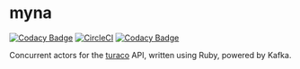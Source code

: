 # myna
[![Codacy Badge](https://api.codacy.com/project/badge/Grade/82d531033ad143fe9954dcd430cdcecc)](https://www.codacy.com/app/birdfeed/myna?utm_source=github.com&utm_medium=referral&utm_content=birdfeed/myna&utm_campaign=badger)
[![CircleCI](https://circleci.com/gh/birdfeed/myna.svg?style=shield)](https://circleci.com/gh/birdfeed/myna)
[![Codacy Badge](https://api.codacy.com/project/badge/Grade/82d531033ad143fe9954dcd430cdcecc)](https://www.codacy.com/app/birdfeed/myna?utm_source=github.com&amp;utm_medium=referral&amp;utm_content=birdfeed/myna&amp;utm_campaign=Badge_Grade)

Concurrent actors for the [turaco](https://github.com/AwesomeIT/turaco) API, written using Ruby, powered by Kafka.
